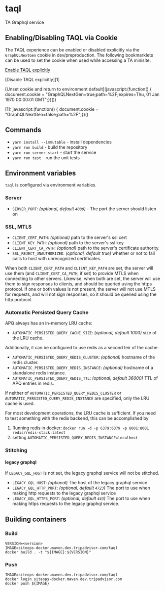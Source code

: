 # taql

TA Graphql service

## Enabling/Disabling TAQL via Cookie
The TAQL experience can be enabled or disabled explicitly via the `GraphQLNextGen` cookie in dev/preproduction.
The following bookmarklets can be used to set the cookie when used while accessing a TA minisite.

[Enable TAQL explicitly](javascript%3A(function()%20%7B%20document.cookie%20%3D%20%22GraphQLNextGen%3Dtrue%3Bpath%3D%252F%22%3B%7D)())

[Disable TAQL explicitly][1]

[Unset cookie and return to environment default](javascript:(function() { document.cookie = "GraphQLNextGen=true;path=%2F;expires=Thu, 01 Jan 1970 00:00:01 GMT";})())

[1]: javascript:(function() { document.cookie = "GraphQLNextGen=false;path=%2F";})()

## Commands

- `yarn install --immutable` - install dependencies
- `yarn run build` - build the repository
- `yarn run server start` - start the service
- `yarn run test` - run the unit tests

## Environment variables

`taql` is configured via environment variables.

### Server

- `SERVER_PORT`: _(optional, default `4000`)_ - The port the server should listen on

### SSL, MTLS

- `CLIENT_CERT_PATH`: _(optional)_ path to the server's ssl cert
- `CLIENT_KEY_PATH`: _(optional)_ path to the server's ssl key
- `CLIENT_CERT_CA_PATH`: _(optional)_ path to the server's certificate authority.
- `SSL_REJECT_UNAUTHORIZED`: _(optional, default true)_ whether or not to fail calls to host with unrecognized certificates.

When both `CLIENT_CERT_PATH` and `CLIENT_KEY_PATH` are set, the server will use them (and `CLIENT_CERT_CA_PATH`, if set) to provide MTLS when connecting to other servers. Likewise, when both are set, the server will use them to sign responses to clients, and should be queried using the https protocol. If one or both values is not present, the server will not use MTLS for requests, and will not sign responses, so it should be queried using the http protocol.

### Automatic Persisted Query Cache

APQ always has an in-memory LRU cache:

- `AUTOMATIC_PERSISTED_QUERY_CACHE_SIZE`: _(optional, default 1000)_ size of the LRU cache.

Additionally, it can be configured to use redis as a second teir of the cache:

- `AUTOMATIC_PERSISTED_QUERY_REDIS_CLUSTER`: _(optional)_ hostname of the redis cluster.
- `AUTOMATIC_PERSISTED_QUERY_REDIS_INSTANCE`: _(optional)_ hostname of a standalone redis instance.
- `AUTOMATIC_PERSISTED_QUERY_REDIS_TTL`: _(optional, default 36000)_ TTL of APQ entries in redis.

If neither of `AUTOMATIC_PERSISTED_QUERY_REDIS_CLUSTER` or `AUTOMATIC_PERSISTED_QUERY_REDIS_INSTANCE` are specified, only the LRU cache is used.

For most development operations, the LRU cache is sufficient. If you need to test something with the redis backend, this can be accomplished by

1. Running redis in docker: `docker run -d -p 6379:6379 -p 8001:8001 redis/redis-stack:latest`
1. setting `AUTOMATIC_PERSISTED_QUERY_REDIS_INSTANCE=localhost`

### Stitching

#### legacy graphql

If `LEGACY_GQL_HOST` is not set, the legacy graphql service will not be stitched.

- `LEGACY_GQL_HOST`: _(optional)_ The host of the legacy graphql service
- `LEGACY_GQL_HTTP_PORT`: _(optional, default `4723`)_ The port to use when making http requests to the legacy graphql service
- `LEGACY_GQL_HTTPS_PORT`: _(optional, default `443`)_ The port to use when making https requests to the legacy graphql service.

## Building containers

### Build

```shell
VERSION=<version>
IMAGE=siteops-docker.maven.dev.tripadvisor.com/taql
docker build . -t "${IMAGE}:${VERSION}"
```

### Push

```shell
IMAGE=siteops-docker.maven.dev.tripadvisor.com/taql
docker login siteops-docker.maven.dev.tripadvisor.com
docker push ${IMAGE}
```
